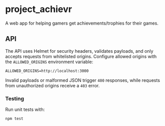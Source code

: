 # project_achievr

A web app for helping gamers get achievements/trophies for their games.

## API

The API uses Helmet for security headers, validates payloads, and only accepts requests from whitelisted origins.
Configure allowed origins with the `ALLOWED_ORIGINS` environment variable:

```
ALLOWED_ORIGINS=http://localhost:3000
```

Invalid payloads or malformed JSON trigger `400` responses, while requests from unauthorized origins receive a `403` error.

### Testing

Run unit tests with:

```
npm test
```
